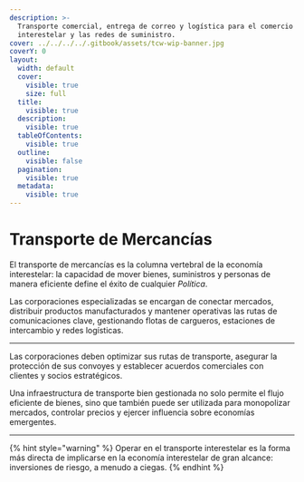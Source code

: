 ```yaml
---
description: >-
  Transporte comercial, entrega de correo y logística para el comercio
  interestelar y las redes de suministro.
cover: ../../../../.gitbook/assets/tcw-wip-banner.jpg
coverY: 0
layout:
  width: default
  cover:
    visible: true
    size: full
  title:
    visible: true
  description:
    visible: true
  tableOfContents:
    visible: true
  outline:
    visible: false
  pagination:
    visible: true
  metadata:
    visible: true
---
```


# Transporte de Mercancías

El transporte de mercancías es la columna vertebral de la economía interestelar: la capacidad de mover bienes, suministros y personas de manera eficiente define el éxito de cualquier _Política_.

Las corporaciones especializadas se encargan de conectar mercados, distribuir productos manufacturados y mantener operativas las rutas de comunicaciones clave, gestionando flotas de cargueros, estaciones de intercambio y redes logísticas.

***

Las corporaciones deben optimizar sus rutas de transporte, asegurar la protección de sus convoyes y establecer acuerdos comerciales con clientes y socios estratégicos.

Una infraestructura de transporte bien gestionada no solo permite el flujo eficiente de bienes, sino que también puede ser utilizada para monopolizar mercados, controlar precios y ejercer influencia sobre economías emergentes.

***

{% hint style="warning" %}
Operar en el transporte interestelar es la forma más directa de implicarse en la economía interestelar de gran alcance: inversiones de riesgo, a menudo a ciegas.
{% endhint %}
